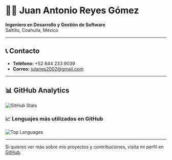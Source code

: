 # 👨‍💻 Juan Antonio Reyes Gómez

**Ingeniero en Desarrollo y Gestión de Software**  
Saltillo, Coahuila, México

---

## 📞 Contacto

- **Teléfono:** +52 844 233 9039  
- **Correo:** [jutanes2002@gmail.com](mailto:jutanes2002@gmail.com)  

---

## 📊 GitHub Analytics

![GitHub Stats](https://github-readme-stats.vercel.app/api?username=jutanes2002&show_icons=true&hide_title=true&count_private=true&theme=radical)

### 📈 Lenguajes más utilizados en GitHub

![Top Languages](https://github-readme-stats.vercel.app/api/top-langs/?username=jutanes2002&langs_count=10&layout=compact&theme=radical)

---

Si quieres ver más sobre mis proyectos y contribuciones, visita mi perfil en [GitHub](https://github.com/jutanes2002).

